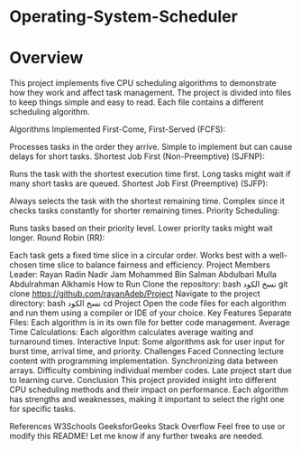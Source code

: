 # Operating-System-Scheduler
# Overview
This project implements five CPU scheduling algorithms to demonstrate how they work and affect task management. The project is divided into files to keep things simple and easy to read. Each file contains a different scheduling algorithm.

Algorithms Implemented
First-Come, First-Served (FCFS):

Processes tasks in the order they arrive.
Simple to implement but can cause delays for short tasks.
Shortest Job First (Non-Preemptive) (SJFNP):

Runs the task with the shortest execution time first.
Long tasks might wait if many short tasks are queued.
Shortest Job First (Preemptive) (SJFP):

Always selects the task with the shortest remaining time.
Complex since it checks tasks constantly for shorter remaining times.
Priority Scheduling:

Runs tasks based on their priority level.
Lower priority tasks might wait longer.
Round Robin (RR):

Each task gets a fixed time slice in a circular order.
Works best with a well-chosen time slice to balance fairness and efficiency.
Project Members
Leader: Rayan Radin
Nadir Jam
Mohammed Bin Salman
Abdulbari Mulla
Abdulrahman Alkhamis
How to Run
Clone the repository:
bash
نسخ الكود
git clone https://github.com/rayanAdeb/Project
Navigate to the project directory:
bash
نسخ الكود
cd Project
Open the code files for each algorithm and run them using a compiler or IDE of your choice.
Key Features
Separate Files: Each algorithm is in its own file for better code management.
Average Time Calculations: Each algorithm calculates average waiting and turnaround times.
Interactive Input: Some algorithms ask for user input for burst time, arrival time, and priority.
Challenges Faced
Connecting lecture content with programming implementation.
Synchronizing data between arrays.
Difficulty combining individual member codes.
Late project start due to learning curve.
Conclusion
This project provided insight into different CPU scheduling methods and their impact on performance. Each algorithm has strengths and weaknesses, making it important to select the right one for specific tasks.

References
W3Schools
GeeksforGeeks
Stack Overflow
Feel free to use or modify this README! Let me know if any further tweaks are needed.
